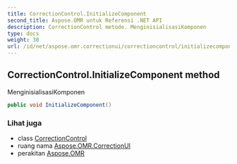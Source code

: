```yaml
---
title: CorrectionControl.InitializeComponent
second_title: Aspose.OMR untuk Referensi .NET API
description: CorrectionControl metode. MenginisialisasiKomponen
type: docs
weight: 30
url: /id/net/aspose.omr.correctionui/correctioncontrol/initializecomponent/
---
```

## CorrectionControl.InitializeComponent method

MenginisialisasiKomponen

```csharp
public void InitializeComponent()
```

### Lihat juga

* class [CorrectionControl](../)
* ruang nama [Aspose.OMR.CorrectionUI](../../correctioncontrol/)
* perakitan [Aspose.OMR](../../../)


